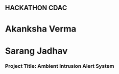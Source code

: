 ## HACKATHON CDAC

# Akanksha Verma
# Sarang Jadhav

### Project Title: Ambient Intrusion Alert System
